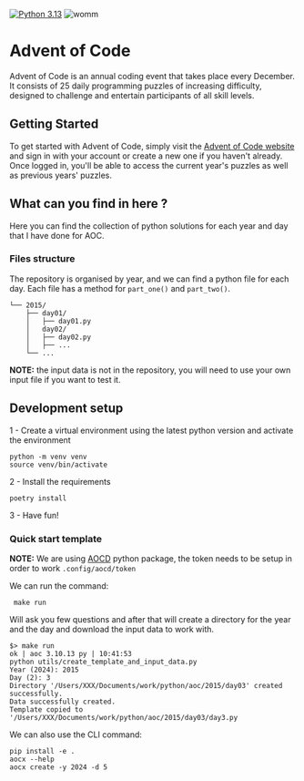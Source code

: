 [![Python 3.13][python-shield]][python-url] ![womm](https://cdn.rawgit.com/nikku/works-on-my-machine/v0.2.0/badge.svg)

# Advent of Code

Advent of Code is an annual coding event that takes place every December. It consists of 25 daily programming puzzles of increasing difficulty, designed to challenge and entertain participants of all skill levels.

## Getting Started
To get started with Advent of Code, simply visit the [Advent of Code website](https://adventofcode.com/) and sign in with your account or create a new one if you haven't already. Once logged in, you'll be able to access the current year's puzzles as well as previous years' puzzles.

## What can you find in here ?
Here you can find the collection of python solutions for each year and day that I have done for AOC.

### Files structure
The repository is organised by year, and we can find a python file for each day.
Each file has a method for `part_one()` and `part_two()`.

```shell
└── 2015/
    ├── day01/
    │   ├── day01.py
    │   day02/
    │   ├── day02.py
    │   ├── ...
    └── ...
```

**NOTE:** the input data is not in the repository, you will need to use your own input file if you want to test it.

## Development setup
1 - Create a virtual environment using the latest python version and activate the environment

```shell
python -m venv venv
source venv/bin/activate
```
2 - Install the requirements
```shell
poetry install
```
3 - Have fun!

### Quick start template
**NOTE:** We are using [AOCD](https://pypi.org/project/advent-of-code-data/) python package, the token needs to be setup in order to work
`.config/aocd/token`

We can run the command:
```shell
 make run
```
Will ask you few questions and after that will create a directory for the year and the day and download the input data to work with.
```shell
$> make run                                                                                                               ok | aoc 3.10.13 py | 10:41:53
python utils/create_template_and_input_data.py
Year (2024): 2015
Day (2): 3
Directory '/Users/XXX/Documents/work/python/aoc/2015/day03' created successfully.
Data successfully created.
Template copied to '/Users/XXX/Documents/work/python/aoc/2015/day03/day3.py
```

We can also use the CLI command:
```shell
pip install -e .
aocx --help
aocx create -y 2024 -d 5
```

<!-- MARKDOWN LINKS & IMAGES -->
<!-- https://www.markdownguide.org/basic-syntax/#reference-style-links -->
[python-shield]: https://img.shields.io/badge/python-3.13-blue.svg
[python-url]: https://www.python.org/downloads/release/python-3130/